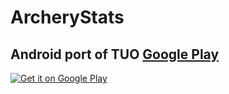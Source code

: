 # ArcheryStats

## Android port of TUO [Google Play](https://play.google.com/store/apps/details?id=de.neuwirthinformatik.Alexander.archerystats)

<a href='## Android port of TUO [Google Play](https://play.google.com/store/apps/details?id=de.neuwirthinformatik.Alexander.mTUO)&pcampaignid=pcampaignidMKT-Other-global-all-co-prtnr-py-PartBadge-Mar2515-1'><img alt='Get it on Google Play' src='https://play.google.com/intl/en_us/badges/static/images/badges/en_badge_web_generic.png'/></a>
